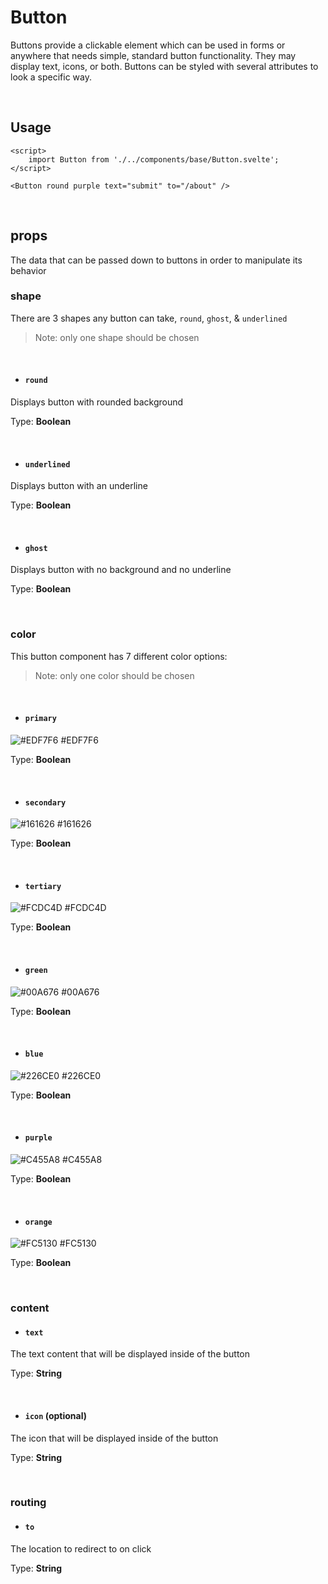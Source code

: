 # Button

Buttons provide a clickable element which can be used in forms or anywhere that needs simple, standard button functionality. They may display text, icons, or both. Buttons can be styled with several attributes to look a specific way.

<br/>

## Usage

```svelte
<script>
	import Button from './../components/base/Button.svelte';
</script>

<Button round purple text="submit" to="/about" />
```

<br/>

## props
The data that can be passed down to buttons in order to manipulate its behavior

### shape
There are 3 shapes any button can take, `round`, `ghost`, & `underlined`

> Note: only one shape should be chosen

<br/>


- #### `round`
Displays button with rounded background

Type: <strong>Boolean</strong>

<br/>

- #### `underlined`
Displays button with an underline

Type: <strong>Boolean</strong>

<br/>

- #### `ghost`
Displays button with no background and no underline


Type: <strong>Boolean</strong>

<br/>

### color
This button component has 7 different color options:
> Note: only one color should be chosen

<br/>

- #### `primary`
![#EDF7F6](https://via.placeholder.com/15/EDF7F6/000000?text=+) #EDF7F6

Type: <strong>Boolean</strong>

<br/>

- #### `secondary`
![#161626](https://via.placeholder.com/15/161626/000000?text=+) #161626

Type: <strong>Boolean</strong>

<br/>

- #### `tertiary`
![#FCDC4D](https://via.placeholder.com/15/FCDC4D/000000?text=+) #FCDC4D

Type: <strong>Boolean</strong>

<br/>

- #### `green`
![#00A676](https://via.placeholder.com/15/00A676/000000?text=+) #00A676

Type: <strong>Boolean</strong>

<br/>

- #### `blue`
![#226CE0](https://via.placeholder.com/15/226CE0/000000?text=+) #226CE0

Type: <strong>Boolean</strong>

<br/>

- #### `purple`
![#C455A8](https://via.placeholder.com/15/C455A8/000000?text=+) #C455A8

Type: <strong>Boolean</strong>

<br/>

- #### `orange`
![#FC5130](https://via.placeholder.com/15/FC5130/000000?text=+) #FC5130

Type: <strong>Boolean</strong>

<br/>

### content

- #### `text` 
The text content that will be displayed inside of the button

Type: <strong>String</strong>

<br/>

- #### `icon` (optional)
The icon that will be displayed inside of the button 

Type: <strong>String</strong>

<br/>

### routing

- #### `to`
The location to redirect to on click

Type: <strong>String</strong>

<br/>

